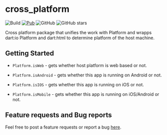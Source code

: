 # cross_platform

![Build](https://github.com/marchdev-tk/cross_platform/workflows/build/badge.svg)
[![Pub](https://img.shields.io/pub/v/flutter_package_template.svg)](https://pub.dartlang.org/packages/cross_platform)
![GitHub](https://img.shields.io/github/license/marchdev-tk/cross_platform)
![GitHub stars](https://img.shields.io/github/stars/marchdev-tk/cross_platform?style=social)

Cross platform package that unifies the work with Platform and wrapps dart:io Platform and dart:html to determine platform of the host machine.

## Getting Started

 * `Platform.isWeb` - gets whether host platform is web based or not.

 * `Platform.isAndroid` - gets whether this app is running on Android or not.

 * `Platform.isIOS` - gets whether this app is running on iOS or not.

 * `Platform.isMobile` - gets whether this app is running on iOS/Android or not.

## Feature requests and Bug reports

Feel free to post a feature requests or report a bug [here](https://github.com/marchdev-tk/cross_platform/issues).

